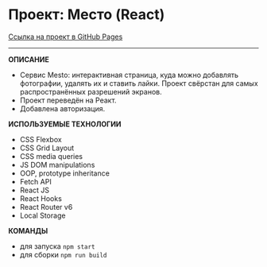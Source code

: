 # Проект: Место (React)

[Cсылка на проект в GitHub Pages](https://m4rkelus.github.io/react-mesto-auth "ссылка на GitHub Pages")

---

**ОПИСАНИЕ**

- Сервис Mesto: интерактивная страница, куда можно добавлять фотографии, удалять их и ставить лайки. Проект свёрстан для самых распространённых разрешений экранов.
- Проект переведён на Реакт.
- Добавлена авторизация.

**ИСПОЛЬЗУЕМЫЕ ТЕХНОЛОГИИ**

- CSS Flexbox
- CSS Grid Layout
- CSS media queries
- JS DOM manipulations
- OOP, prototype inheritance
- Fetch API
- React JS
- React Hooks
- React Router v6
- Local Storage

**КОМАНДЫ**

- для запуска `npm start`
- для сборки `npm run build`
